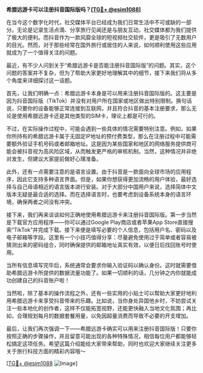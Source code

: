 **希腊远游卡可以注册抖音国际版吗？[[TG💪+ @esim1088](https://t.me/s/esim1088)]**

在当今这个数字化时代，社交媒体平台已经成为我们日常生活中不可或缺的一部分。无论是记录生活点滴、分享旅行见闻还是与朋友互动，社交媒体都为我们提供了极大的便利。而抖音作为一款风靡全球的短视频社交软件，更是吸引了无数用户的目光。然而，对于那些经常在国外旅行或居住的人来说，如何顺利使用这些应用就成为了一个值得关注的问题。

最近，有不少人问到关于“希腊远游卡是否能注册抖音国际版”的问题。其实，这个问题的答案并不复杂，但为了帮助大家更好地理解其中的细节，接下来我们将从多个角度来详细探讨这一话题。

首先，让我们明确一点：希腊远游卡本身是可以用来注册抖音国际版的。这主要是因为抖音国际版（TikTok）并没有对用户所在国家或地区做出特别限制。换句话说，只要你的设备能够正常连接到互联网，并且符合抖音的基本注册要求，那么无论是使用希腊远游卡还是其他类型的SIM卡，理论上都是可行的。

不过，在实际操作过程中，可能会遇到一些具体的情况需要特别注意。例如，如果你所持有的希腊远游卡属于无固定IP地址的预付费类型，那么在注册过程中可能需要额外验证手机号码或者邮箱地址。这是因为某些国家和地区的网络服务提供商可能会被抖音视为高风险区域，从而触发更严格的审核机制。当然，这种情况并非绝对发生，但建议大家提前做好心理准备。

此外，还有一点需要注意的是语言设置。由于抖音是一款面向全球市场的应用程序，因此它支持多种语言界面。但是，如果你想获得更加流畅的用户体验，最好选择与自己母语相近的语言版本进行安装。对于大部分中国用户来说，选择简体中文版本无疑是最合适的选择。而在选择语言时，也要考虑到设备系统本身的语言环境，确保两者之间没有冲突。

接下来，我们再来谈谈如何正确地使用希腊远游卡来注册抖音国际版。第一步当然是下载官方应用程序——你可以通过Google Play商店或者苹果App Store直接搜索“TikTok”并完成下载。接下来便是填写必要的个人信息，包括用户名、密码以及电子邮箱等字段。这里有一个小技巧值得分享：尽量避免使用过于简单或者容易被猜测出来的密码组合，同时确保提供的邮箱地址真实有效，以便日后找回账号时使用。

当所有信息填写完毕后，系统通常会要求你输入验证码以确认身份。这时就需要借助希腊远游卡所提供的数据流量功能了。如果一切顺利的话，几分钟之内你就能成功创建自己的抖音账户啦！

当然啦，除了基本的操作流程之外，还有一些实用的小贴士可以帮助大家更好地利用希腊远游卡来享受抖音带来的乐趣。比如说，当你身处异国他乡时，不妨尝试关注一些本地化的创作者，这样不仅能拓宽视野，还能更快融入当地文化氛围；再比如，合理规划每月的数据套餐用量，以免因超量消费而导致不必要的开支增加。

最后，让我们再次强调一下——希腊远游卡确实可以用来注册抖音国际版！只要你按照正确的步骤操作，并且留意可能出现的各种特殊情况，相信每位用户都能够轻松搞定这项任务。希望这篇介绍能给大家带来帮助，同时也欢迎大家继续关注更多关于旅行科技方面的精彩内容哦～

[[TG💪+ @esim1088](https://t.me/s/esim1088) ![Image](https://i.postimg.cc/4NQfJmqS/Snipaste-2025-05-13-00-14-12.png)]